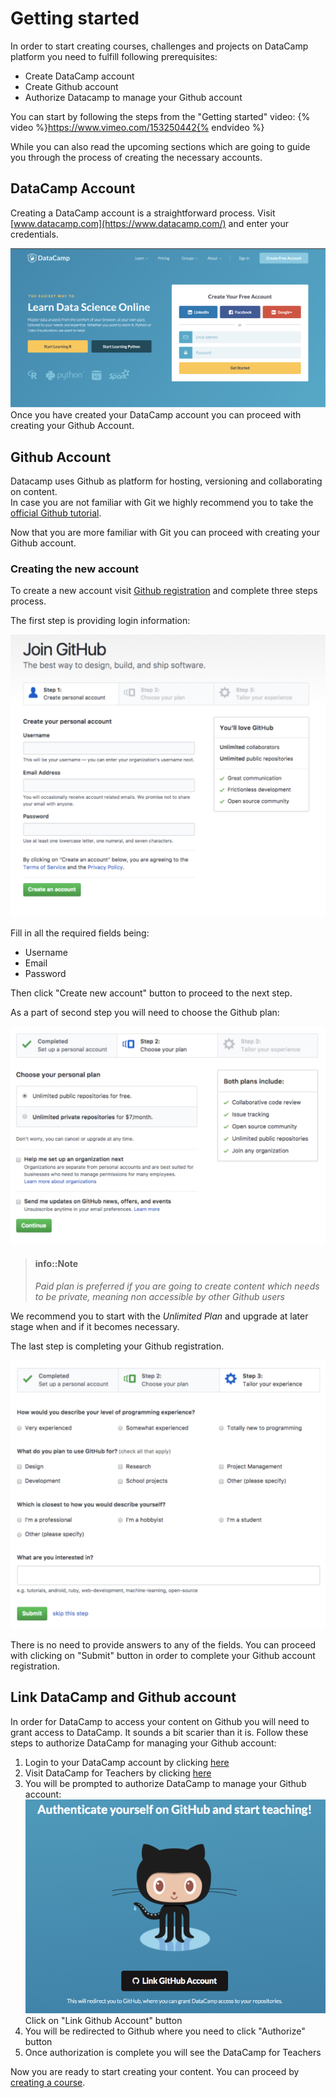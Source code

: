 # Getting started

In order to start creating courses, challenges and projects on DataCamp platform you need to fulfill following prerequisites:

- Create DataCamp account
- Create Github account
- Authorize Datacamp to manage your Github account

You can start by following the steps from the "Getting started" video:
{% video %}https://www.vimeo.com/153250442{% endvideo %}

While you can also read the upcoming sections which are going to guide you through the process of creating the necessary accounts.

## DataCamp Account

Creating a DataCamp account is a straightforward process. Visit [www.datacamp.com](https://www.datacamp.com/) and enter your credentials.

![Create DataCamp account](../images/prerequisites/create-datacamp-account.png)
Once you have created your DataCamp account you can proceed with creating your Github Account.

## Github Account

Datacamp uses Github as platform for hosting, versioning and collaborating on content.  
In case you are not familiar with Git we highly recommend you to take the [official Github tutorial](https://try.github.io).

Now that you are more familiar with Git you can proceed with creating your Github account.

### Creating the new account
To create a new account visit [Github registration](https://github.com/join?source=header-home) and complete three steps process.

The first step is providing login information:

![Github registration form](../images/prerequisites/1-join-github.png)

Fill in all the required fields being:
- Username
- Email
- Password

Then click "Create new account" button to proceed to the next step.

As a part of second step you will need to choose the Github plan:

![Github registration form - Plan](../images/prerequisites/2-select-github-plan.png)

> #### info::Note
> _Paid plan is preferred if you are going to create content which needs to be private, meaning non accessible by other Github users_

We recommend you to start with the _Unlimited Plan_ and upgrade at later stage when and if it becomes necessary.

The last step is completing your Github registration.

![Github registration form - Complete](../images/prerequisites/3-complete-github.png)

There is no need to provide answers to any of the fields. You can proceed with clicking on "Submit" button in order to complete your Github account registration.

## Link DataCamp and Github account

In order for DataCamp to access your content on Github you will need to grant access to DataCamp. It sounds a bit scarier than it is. Follow these steps to authorize DataCamp for managing your Github account:

1. Login to your DataCamp account by clicking [here](https://www.datacamp.com/users/sign_in)
2. Visit DataCamp for Teachers by clicking [here](https://www.datacamp.com/teach)
3. You will be prompted to authorize DataCamp to manage your Github account:
![Github registration form - Plan](../images/prerequisites/link-teach-authorize-github.png)
Click on "Link Github Account" button
4. You will be redirected to Github where you need to click "Authorize" button
5. Once authorization is complete you will see the DataCamp for Teachers

Now you are ready to start creating your content. You can proceed by [creating a course](../courses/README.md).